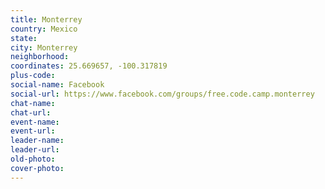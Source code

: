 ```yaml
---
title: Monterrey
country: Mexico
state: 
city: Monterrey
neighborhood: 
coordinates: 25.669657, -100.317819
plus-code:
social-name: Facebook
social-url: https://www.facebook.com/groups/free.code.camp.monterrey
chat-name:
chat-url:
event-name:
event-url:
leader-name:
leader-url:
old-photo: 
cover-photo:
---
```

